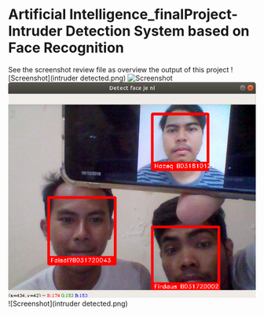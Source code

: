 # ArtificiaI Intelligence_finalProject-Intruder Detection System based on Face Recognition
See the screenshot review file as overview the output of this project
![Screenshot](intruder detected.png)
![Screenshot](https://raw.githubusercontent.com/faisalfs10x/ARTIFICIAL-INTELLIGENCE_finalProject-Intruder-Detection-System-based-on-Face-Recognition/master/permission%20granted.png)
![Screenshot](3org.png)
![Screenshot](intruder detected.png)
